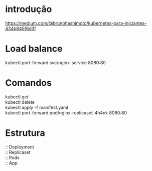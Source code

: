 # introdução
https://medium.com/@brunohashimoto/kubernetes-para-iniciantes-434b845f6d3f

# Load balance
kubectl port-forward svc/nginx-service 8080:80

# Comandos
kubectl get <br>
kubectl delete <br>
kubectl apply -f manifest.yaml <br>
kubectl port-forward pod/nginx-replicaset-4h4nk 8080:80

# Estrutura 
:: Deployment <br>
    :: Replicaset <br>
        :: Pods <br>
            :: App <br>
